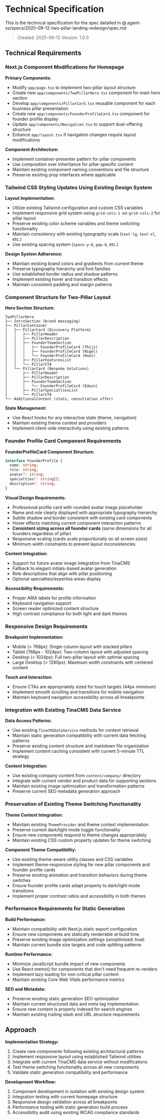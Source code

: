 # Technical Specification

This is the technical specification for the spec detailed in @.agent-os/specs/2025-09-12-two-pillar-landing-redesign/spec.md

> Created: 2025-09-12
> Version: 1.0.0

## Technical Requirements

### Next.js Component Modifications for Homepage

**Primary Components:**
- Modify `app/page.tsx` to implement two-pillar layout structure
- Create new `app/components/TwoPillarHero.tsx` component for main hero section
- Develop `app/components/PillarCard.tsx` reusable component for each business pillar presentation
- Create new `app/components/FounderProfileCard.tsx` component for founder profile display
- Update `app/components/Navigation.tsx` to support dual-offering structure
- Enhance `app/layout.tsx` if navigation changes require layout modifications

**Component Architecture:**
- Implement container-presenter pattern for pillar components
- Use composition over inheritance for pillar-specific content
- Maintain existing component naming conventions and file structure
- Preserve existing prop interfaces where applicable

### Tailwind CSS Styling Updates Using Existing Design System

**Layout Implementation:**
- Utilize existing Tailwind configuration and custom CSS variables
- Implement responsive grid system using `grid-cols-1 md:grid-cols-2` for pillar layout
- Preserve existing color scheme variables and theme switching functionality
- Maintain consistency with existing typography scale (`text-lg`, `text-xl`, etc.)
- Use existing spacing system (`space-y-8`, `gap-8`, etc.)

**Design System Adherence:**
- Maintain existing brand colors and gradients from current theme
- Preserve typography hierarchy and font families
- Use established border radius and shadow patterns
- Implement existing hover and transition effects
- Maintain consistent padding and margin patterns

### Component Structure for Two-Pillar Layout

**Hero Section Structure:**
```
TwoPillarHero
├── IntroSection (brand messaging)
├── PillarContainer
│   ├── PillarCard (Discovery Platform)
│   │   ├── PillarHeader
│   │   ├── PillarDescription
│   │   ├── FounderTeamSection
│   │   │   ├── FounderProfileCard (Thijs)
│   │   │   ├── FounderProfileCard (Nigel)
│   │   │   └── FounderProfileCard (Roel)
│   │   ├── PillarFeaturesList
│   │   └── PillarCTA
│   └── PillarCard (Bespoke Solutions)
│       ├── PillarHeader
│       ├── PillarDescription
│       ├── FounderTeamSection
│       │   └── FounderProfileCard (Edwin)
│       ├── PillarSpecialtiesList
│       └── PillarCTA
└── AdditionalContent (stats, consultation offer)
```

**State Management:**
- Use React hooks for any interactive state (theme, navigation)
- Maintain existing theme context and providers
- Implement client-side interactivity using existing patterns

### Founder Profile Card Component Requirements

**FounderProfileCard Component Structure:**
```typescript
interface FounderProfile {
  name: string;
  role: string;
  avatar?: string;
  specialties?: string[];
  description?: string;
}
```

**Visual Design Requirements:**
- Professional profile card with rounded avatar image placeholder
- Name and role clearly displayed with appropriate typography hierarchy  
- Subtle shadow and border consistent with existing card components
- Hover effects matching current component interaction patterns
- **Consistent sizing across all founder cards** (same dimensions for all founders regardless of pillar)
- Responsive scaling (cards scale proportionally on all screen sizes)
- Minimum width constraints to prevent layout inconsistencies

**Content Integration:**
- Support for future avatar image integration from TinaCMS
- Fallback to elegant initials-based avatar generation
- Role descriptions that align with pillar positioning
- Optional specialties/expertise areas display

**Accessibility Requirements:**
- Proper ARIA labels for profile information
- Keyboard navigation support
- Screen reader optimized content structure
- High contrast compliance for both light and dark themes

### Responsive Design Requirements

**Breakpoint Implementation:**
- Mobile (< 768px): Single column layout with stacked pillars
- Tablet (768px - 1024px): Two-column layout with adjusted spacing
- Desktop (> 1024px): Full two-pillar layout with optimal spacing
- Large Desktop (> 1280px): Maximum width constraints with centered content

**Touch and Interaction:**
- Ensure CTAs are appropriately sized for touch targets (44px minimum)
- Implement smooth scrolling and transitions for mobile navigation
- Maintain keyboard navigation accessibility across all breakpoints

### Integration with Existing TinaCMS Data Service

**Data Access Patterns:**
- Use existing `TinaCMSDataService` methods for content retrieval
- Maintain static generation compatibility with current data fetching patterns
- Preserve existing content structure and markdown file organization
- Implement content caching consistent with current 5-minute TTL strategy

**Content Integration:**
- Use existing company content from `content/company/` directory
- Integrate with current vendor and product data for supporting sections
- Maintain existing image optimization and transformation patterns
- Preserve current SEO metadata generation approach

### Preservation of Existing Theme Switching Functionality

**Theme Context Integration:**
- Maintain existing `ThemeProvider` and theme context implementation
- Preserve current dark/light mode toggle functionality
- Ensure new components respond to theme changes appropriately
- Maintain existing CSS custom property updates for theme switching

**Component Theme Compatibility:**
- Use existing theme-aware utility classes and CSS variables
- Implement theme-responsive styling for new pillar components and founder profile cards
- Preserve existing animation and transition behaviors during theme switches
- Ensure founder profile cards adapt properly to dark/light mode transitions
- Implement proper contrast ratios and accessibility in both themes

### Performance Requirements for Static Generation

**Build Performance:**
- Maintain compatibility with Next.js static export configuration
- Ensure new components are statically renderable at build time
- Preserve existing image optimization settings (unoptimized: true)
- Maintain current bundle size targets and code splitting patterns

**Runtime Performance:**
- Minimize JavaScript bundle impact of new components
- Use React.memo() for components that don't need frequent re-renders
- Implement lazy loading for non-critical pillar content
- Maintain existing Core Web Vitals performance metrics

**SEO and Metadata:**
- Preserve existing static generation SEO optimization
- Maintain current structured data and meta tag implementation
- Ensure new content is properly indexed for search engines
- Maintain existing trailing slash and URL structure requirements

## Approach

**Implementation Strategy:**
1. Create new components following existing architectural patterns
2. Implement responsive layout using established Tailwind utilities
3. Integrate with current TinaCMS data service without modifications
4. Test theme switching functionality across all new components
5. Validate static generation compatibility and performance

**Development Workflow:**
1. Component development in isolation with existing design system
2. Integration testing with current homepage structure
3. Responsive design validation across all breakpoints
4. Performance testing with static generation build process
5. Accessibility audit using existing WCAG compliance standards